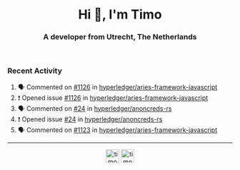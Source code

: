 <h1 align="center">Hi 👋, I'm Timo</h1>
<h3 align="center">A developer from Utrecht, The Netherlands</h3>
<br/>
<!-- https://github.com/rahuldkjain/github-profile-readme-generator --!>

<!--  <p align="left"><img src="https://github-readme-stats.vercel.app/api?username=timoglastra&show_icons=true&count_private=true&" alt="timoglastra" /></p> --!>

<!--
Github language stats
<p align="left"><img src="https://github-readme-stats.vercel.app/api/top-langs/?username=timoglastra&layout=compact" alt="timoglastra" /><p>
-->

<!-- Codestats language stats -->
<!-- <p align="left"><img src="https://codestats-readme.vercel.app/api/top-langs/?username=timoglastra&layout=compact&language_count=12" alt="timoglastra" /><p>    --!>
  
<h3>Recent Activity</h3>

<!--START_SECTION:activity-->
1. 🗣 Commented on [#1126](https://github.com/hyperledger/aries-framework-javascript/issues/1126) in [hyperledger/aries-framework-javascript](https://github.com/hyperledger/aries-framework-javascript)
2. ❗️ Opened issue [#1126](https://github.com/hyperledger/aries-framework-javascript/issues/1126) in [hyperledger/aries-framework-javascript](https://github.com/hyperledger/aries-framework-javascript)
3. 🗣 Commented on [#24](https://github.com/hyperledger/anoncreds-rs/issues/24) in [hyperledger/anoncreds-rs](https://github.com/hyperledger/anoncreds-rs)
4. ❗️ Opened issue [#24](https://github.com/hyperledger/anoncreds-rs/issues/24) in [hyperledger/anoncreds-rs](https://github.com/hyperledger/anoncreds-rs)
5. 🗣 Commented on [#1123](https://github.com/hyperledger/aries-framework-javascript/issues/1123) in [hyperledger/aries-framework-javascript](https://github.com/hyperledger/aries-framework-javascript)
<!--END_SECTION:activity-->

---

<p align="center">
<a href="https://twitter.com/timoglastra" target="blank"><img align="center" src="https://cdn.jsdelivr.net/npm/simple-icons@3.0.1/icons/twitter.svg" alt="timoglastra" height="30" width="30" /></a>
<a href="https://linkedin.com/in/timoglastra" target="blank"><img align="center" src="https://cdn.jsdelivr.net/npm/simple-icons@3.0.1/icons/linkedin.svg" alt="timoglastra" height="30" width="30" /></a>
</p>



